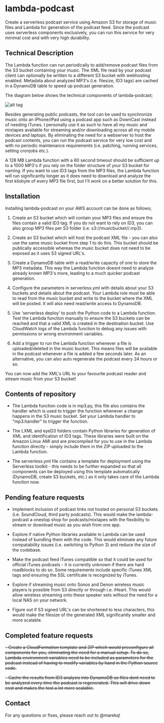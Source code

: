 lambda-podcast
==============


Create a serverless podcast service using Amazon S3 for storage of music files and Lambda for generation of the podcast feed. Since the podcast uses serverless components exclusively, you can run this service for very minimal cost and with very high durability.



Technical Description
---------------------


The Lambda function can run periodically to add/remove podcast files from the S3 bucket containing your music. The XML file read by your podcast client can optionally be written to a different S3 bucket with webhosting enabled. Metadata about analyzed MP3's (i.e. filesize, ID3 tags) are cached in a DynamoDB table to speed up podcast generation. 


The diagram below shows the technical components of lambda-podcast;


![alt tag](https://raw.githubusercontent.com/marekq/lambda-podcast/master/docs/1.png)


Besides generating public podcasts, the tool can be used to synchronize music onto an iPhone/iPad using a podcast app such as DownCast instead of needing iTunes. I personally use it as such to have all my music and mixtapes available for streaming and/or downloading across all my mobile devices and laptops. By eliminating the need for a webserver to host the podcast contents, you can run the podcast service for very low cost and with no periodic maintenance requirements (i.e. patching, running services, setting cronjobs etc.). 


A 128 MB Lambda function with a 60 second timeout should be sufficient up to a 1000 MP3's if you rely on the folder structure of your S3 bucket for naming. If you want to use ID3 tags from the MP3 files, the Lambda function will run significantly longer as it does need to download and analyze the first kilobyte of every MP3 file first, but I'll work on a better solution for this. 



Installation
------------


Installing lambda-podcast on your AWS account can be done as follows;


1. Create an S3 bucket which will contain your MP3 files and ensure the files contain a valid ID3 tag. If you do not want to rely on ID3, you can also group MP3 files per S3 folder (i.e. s3://musicbucket/<artist>/<track>.mp3).

2. Create an S3 bucket which will host the podcast XML file - you can also use the same music bucket from step 1 to do this. This bucket should be publically accessible whereas the music bucket does not need to be exposed as it uses S3 signed URL's. 

3. Create a DynamoDB table with a read/write capacity of one to store the MP3 metadata. This way the Lambda function doesnt need to analyze already known MP3's more, leading to a much quicker podcast generation. 

4. Configure the parameters in serverless.yml with details about your S3 buckets and details about the podcast. Your Lambda role must be able to read from the music bucket and write to the bucket where the XML will be posted. It will also need read/write access to DynamoDB. 

5. Use 'serverless deploy' to push the Python code to a Lambda function. Test the Lambda function manually to ensure the S3 buckets can be reached and that a valid XML is created in the destination bucket. Use CloudWatch logs of the Lambda function to debug any issues with permissions or wrong environment variables. 

6. Add a trigger to run the Lambda function whenever a file is uploaded/deleted in the music bucket. This means files will be  available in the podcast whenever a file is added a few seconds later. As an alternative, you can also auto regenerate the podcast every 24 hours or so. 


You can now add the XML's URL to your favourite podcast reader and stream music from your S3 bucket!



Contents of repository
----------------------


- The Lambda function code is in mp3.py, this file also contains the handler which is used to trigger the function whenever a change happens in the S3 music bucket. Set your Lambda handler to "mp3.handler" to trigger the function. 

- The LXML and eyeD3 folders contain Python libraries for generation of XML and identification of ID3 tags. These libraries were built on the Amazon Linux AMI and are precompiled for you to use in the Lambda function directly - simply include them in the ZIP uploaded to the Lambda function. 

- The serverless.yml file contains a template for deployment using the Serverless toolkit - this needs to be further expanded so that all components can be deployed using this template automatically (DynamoDB, create S3 buckets, etc.) as it only takes care of the Lambda function now. 



Pending feature requests
------------------------


- Implement inclusion of podcast links not hosted on personal S3 buckets (i.e. SoundCloud, third party podcasts). This would make the lambda-podcast a onestop shop for podcasts/mixtapes with the flexibility to stream or download music as you wish from one app. 

- Explore if native Python libraries available in Lambda can be used instead of bundling them with the code. This would eliminate any future compatability issues (i.e. switching to Python 3) and reduce the size of the codebase. 

- Make the podcast feed iTunes compatible so that it could be used for official iTunes podcasts - it is currently unknown if there are hard roadblocks to do so. Some requirements include specific iTunes XML tags and ensuring the SSL certificate is recognized by iTunes. 

- Explore if streaming music onto Sonos and Denon wireless music players is possible from S3 directly or through i.e. iHeart. This would allow wireless streaming onto these speaker sets without the need for a local NAS on your network.  

- Figure out if S3 signed URL's can be shortened to less characters, this would make the filesize of the generated XML significantly smaller and more scalable. 



Completed feature requests
--------------------------


~~- Create a CloudFormation template and ZIP which would preconfigure all components for you, eliminating the need for a manual setup. To do so, Lambda environment variables need to be included as parameters for the podcast instead of having to modify variables by hand in the Python source code.~~ 

~~- Cache the results from ID3 analysis into DynamoDB so files dont need to be analyzed every time the podcast is regenerated. This will drive down cost and makes the tool a lot more scalable.~~



Contact
-------


For any questions or fixes, please reach out to @marekq! 